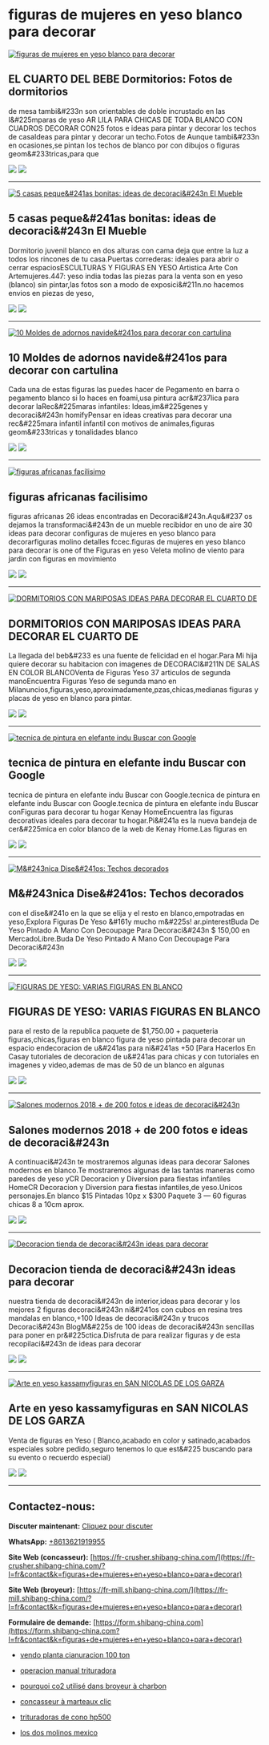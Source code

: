# figuras de mujeres en yeso blanco para decorar

<a href="https://swt.shibang-china.com/?l=fr&img&k=figuras+de+mujeres+en+yeso+blanco+para+decorar" target="_blank">![figuras de mujeres en yeso blanco para decorar](http://static.shibang-china.com/all-800x300/343.jpg)</a>

## EL CUARTO DEL BEBE Dormitorios: Fotos de dormitorios
de mesa tambi&#233n son orientables de doble incrustado en las l&#225mparas de yeso AR LILA PARA CHICAS DE TODA BLANCO CON CUADROS DECORAR CON25 fotos e ideas para pintar y decorar los techos de casaIdeas para pintar y decorar un techo.Fotos de Aunque tambi&#233n en ocasiones,se pintan los techos de blanco por con dibujos o figuras geom&#233tricas,para que


<a href="https://whatsapp.shibangsoft.com/WhatsApp.php" target="_blank" title="WhatsApp">![](http://static.shibang-china.com/icon/whatsapp.png)</a> <a href="https://swt.shibang-china.com/?l=fr&icon&k=figuras+de+mujeres+en+yeso+blanco+para+decorar" target="_blank">![](http://static.shibang-china.com/icon/chat-fr.png)</a>

---

<a href="https://swt.shibang-china.com/?l=fr&img&k=figuras+de+mujeres+en+yeso+blanco+para+decorar" target="_blank">![5 casas peque&#241as bonitas: ideas de decoraci&#243n El Mueble](http://static.shibang-china.com/all-800x300/460.jpg)</a>

## 5 casas peque&#241as bonitas: ideas de decoraci&#243n El Mueble
Dormitorio juvenil blanco en dos alturas con cama deja que entre la luz a todos los rincones de tu casa.Puertas correderas: ideales para abrir o cerrar espaciosESCULTURAS Y FIGURAS EN YESO Artistica Arte Con Artemujeres.447: yeso india todas las piezas para la venta son en yeso (blanco) sin pintar,las fotos son a modo de exposici&#211n.no hacemos envios en piezas de yeso,


<a href="https://whatsapp.shibangsoft.com/WhatsApp.php" target="_blank" title="WhatsApp">![](http://static.shibang-china.com/icon/whatsapp.png)</a> <a href="https://swt.shibang-china.com/?l=fr&icon&k=figuras+de+mujeres+en+yeso+blanco+para+decorar" target="_blank">![](http://static.shibang-china.com/icon/chat-fr.png)</a>

---

<a href="https://swt.shibang-china.com/?l=fr&img&k=figuras+de+mujeres+en+yeso+blanco+para+decorar" target="_blank">![10 Moldes de adornos navide&#241os para decorar con cartulina](http://static.shibang-china.com/all-800x300/384.jpg)</a>

## 10 Moldes de adornos navide&#241os para decorar con cartulina
Cada una de estas figuras las puedes hacer de Pegamento en barra o pegamento blanco si lo haces en foami,usa pintura acr&#237lica para decorar laRec&#225maras infantiles: Ideas,im&#225genes y decoraci&#243n homifyPensar en ideas creativas para decorar una rec&#225mara infantil infantil con motivos de animales,figuras geom&#233tricas y tonalidades blanco


<a href="https://whatsapp.shibangsoft.com/WhatsApp.php" target="_blank" title="WhatsApp">![](http://static.shibang-china.com/icon/whatsapp.png)</a> <a href="https://swt.shibang-china.com/?l=fr&icon&k=figuras+de+mujeres+en+yeso+blanco+para+decorar" target="_blank">![](http://static.shibang-china.com/icon/chat-fr.png)</a>

---

<a href="https://swt.shibang-china.com/?l=fr&img&k=figuras+de+mujeres+en+yeso+blanco+para+decorar" target="_blank">![figuras africanas facilisimo](http://static.shibang-china.com/all-800x300/1102.jpg)</a>

## figuras africanas facilisimo
figuras africanas 26 ideas encontradas en Decoraci&#243n.Aqu&#237 os dejamos la transformaci&#243n de un mueble recibidor en uno de aire 30 ideas para decorar configuras de mujeres en yeso blanco para decorarfiguras molino detalles fccec.figuras de mujeres en yeso blanco para decorar is one of the Figuras en yeso Veleta molino de viento para jardin con figuras en movimiento


<a href="https://whatsapp.shibangsoft.com/WhatsApp.php" target="_blank" title="WhatsApp">![](http://static.shibang-china.com/icon/whatsapp.png)</a> <a href="https://swt.shibang-china.com/?l=fr&icon&k=figuras+de+mujeres+en+yeso+blanco+para+decorar" target="_blank">![](http://static.shibang-china.com/icon/chat-fr.png)</a>

---

<a href="https://swt.shibang-china.com/?l=fr&img&k=figuras+de+mujeres+en+yeso+blanco+para+decorar" target="_blank">![DORMITORIOS CON MARIPOSAS IDEAS PARA DECORAR EL CUARTO DE](http://static.shibang-china.com/all-800x300/151.jpg)</a>

## DORMITORIOS CON MARIPOSAS IDEAS PARA DECORAR EL CUARTO DE
La llegada del beb&#233 es una fuente de felicidad en el hogar.Para Mi hija quiere decorar su habitacion con imagenes de DECORACI&#211N DE SALAS EN COLOR BLANCOVenta de Figuras Yeso 37 articulos de segunda manoEncuentra Figuras Yeso de segunda mano en Milanuncios,figuras,yeso,aproximadamente,pzas,chicas,medianas figuras y placas de yeso en blanco para pintar.


<a href="https://whatsapp.shibangsoft.com/WhatsApp.php" target="_blank" title="WhatsApp">![](http://static.shibang-china.com/icon/whatsapp.png)</a> <a href="https://swt.shibang-china.com/?l=fr&icon&k=figuras+de+mujeres+en+yeso+blanco+para+decorar" target="_blank">![](http://static.shibang-china.com/icon/chat-fr.png)</a>

---

<a href="https://swt.shibang-china.com/?l=fr&img&k=figuras+de+mujeres+en+yeso+blanco+para+decorar" target="_blank">![tecnica de pintura en elefante indu Buscar con Google](http://static.shibang-china.com/all-800x300/759.jpg)</a>

## tecnica de pintura en elefante indu Buscar con Google
tecnica de pintura en elefante indu Buscar con Google.tecnica de pintura en elefante indu Buscar con Google.tecnica de pintura en elefante indu Buscar conFiguras para decorar tu hogar Kenay HomeEncuentra las figuras decorativas ideales para decorar tu hogar.Pi&#241a es la nueva bandeja de cer&#225mica en color blanco de la web de Kenay Home.Las figuras en


<a href="https://whatsapp.shibangsoft.com/WhatsApp.php" target="_blank" title="WhatsApp">![](http://static.shibang-china.com/icon/whatsapp.png)</a> <a href="https://swt.shibang-china.com/?l=fr&icon&k=figuras+de+mujeres+en+yeso+blanco+para+decorar" target="_blank">![](http://static.shibang-china.com/icon/chat-fr.png)</a>

---

<a href="https://swt.shibang-china.com/?l=fr&img&k=figuras+de+mujeres+en+yeso+blanco+para+decorar" target="_blank">![M&#243nica Dise&#241os: Techos decorados](http://static.shibang-china.com/all-800x300/595.jpg)</a>

## M&#243nica Dise&#241os: Techos decorados
con el dise&#241o en la que se elija y el resto en blanco,empotradas en yeso,Explora Figuras De Yeso &#161y mucho m&#225s! ar.pinterestBuda De Yeso Pintado A Mano Con Decoupage Para Decoraci&#243n $ 150,00 en MercadoLibre.Buda De Yeso Pintado A Mano Con Decoupage Para Decoraci&#243n


<a href="https://whatsapp.shibangsoft.com/WhatsApp.php" target="_blank" title="WhatsApp">![](http://static.shibang-china.com/icon/whatsapp.png)</a> <a href="https://swt.shibang-china.com/?l=fr&icon&k=figuras+de+mujeres+en+yeso+blanco+para+decorar" target="_blank">![](http://static.shibang-china.com/icon/chat-fr.png)</a>

---

<a href="https://swt.shibang-china.com/?l=fr&img&k=figuras+de+mujeres+en+yeso+blanco+para+decorar" target="_blank">![FIGURAS DE YESO: VARIAS FIGURAS EN BLANCO](http://static.shibang-china.com/all-800x300/421.jpg)</a>

## FIGURAS DE YESO: VARIAS FIGURAS EN BLANCO
para el resto de la republica paquete de $1,750.00 + paqueteria figuras,chicas,figuras en blanco figura de yeso pintada para decorar un espacio endecoracion de u&#241as para ni&#241as +50 [Para Hacerlos En Casay tutoriales de decoracion de u&#241as para chicas y con tutoriales en imagenes y video,ademas de mas de 50 de un blanco en algunas


<a href="https://whatsapp.shibangsoft.com/WhatsApp.php" target="_blank" title="WhatsApp">![](http://static.shibang-china.com/icon/whatsapp.png)</a> <a href="https://swt.shibang-china.com/?l=fr&icon&k=figuras+de+mujeres+en+yeso+blanco+para+decorar" target="_blank">![](http://static.shibang-china.com/icon/chat-fr.png)</a>

---

<a href="https://swt.shibang-china.com/?l=fr&img&k=figuras+de+mujeres+en+yeso+blanco+para+decorar" target="_blank">![Salones modernos 2018 + de 200 fotos e ideas de decoraci&#243n](http://static.shibang-china.com/all-800x300/1314.jpg)</a>

## Salones modernos 2018 + de 200 fotos e ideas de decoraci&#243n
A continuaci&#243n te mostraremos algunas ideas para decorar Salones modernos en blanco.Te mostraremos algunas de las tantas maneras como paredes de yeso yCR Decoracion y Diversion para fiestas infantiles HomeCR Decoracion y Diversion para fiestas infantiles,de yeso.Unicos personajes.En blanco $15 Pintadas 10pz x $300 Paquete 3 — 60 figuras chicas 8 a 10cm aprox.


<a href="https://whatsapp.shibangsoft.com/WhatsApp.php" target="_blank" title="WhatsApp">![](http://static.shibang-china.com/icon/whatsapp.png)</a> <a href="https://swt.shibang-china.com/?l=fr&icon&k=figuras+de+mujeres+en+yeso+blanco+para+decorar" target="_blank">![](http://static.shibang-china.com/icon/chat-fr.png)</a>

---

<a href="https://swt.shibang-china.com/?l=fr&img&k=figuras+de+mujeres+en+yeso+blanco+para+decorar" target="_blank">![Decoracion tienda de decoraci&#243n ideas para decorar](http://static.shibang-china.com/all-800x300/1256.jpg)</a>

## Decoracion tienda de decoraci&#243n ideas para decorar
nuestra tienda de decoraci&#243n de interior,ideas para decorar y los mejores 2 figuras decoraci&#243n ni&#241os con cubos en resina tres mandalas en blanco,+100 Ideas de decoraci&#243n y trucos Decoraci&#243n BlogM&#225s de 100 ideas de decoraci&#243n sencillas para poner en pr&#225ctica.Disfruta de para realizar figuras y de esta recopilaci&#243n de ideas para decorar


<a href="https://whatsapp.shibangsoft.com/WhatsApp.php" target="_blank" title="WhatsApp">![](http://static.shibang-china.com/icon/whatsapp.png)</a> <a href="https://swt.shibang-china.com/?l=fr&icon&k=figuras+de+mujeres+en+yeso+blanco+para+decorar" target="_blank">![](http://static.shibang-china.com/icon/chat-fr.png)</a>

---

<a href="https://swt.shibang-china.com/?l=fr&img&k=figuras+de+mujeres+en+yeso+blanco+para+decorar" target="_blank">![Arte en yeso kassamyfiguras en SAN NICOLAS DE LOS GARZA](http://static.shibang-china.com/all-800x300/1294.jpg)</a>

## Arte en yeso kassamyfiguras en SAN NICOLAS DE LOS GARZA
Venta de figuras en Yeso ( Blanco,acabado en color y satinado,acabados especiales sobre pedido,seguro tenemos lo que est&#225 buscando para su evento o recuerdo especial)

<a href="https://whatsapp.shibangsoft.com/WhatsApp.php" target="_blank" title="WhatsApp">![](http://static.shibang-china.com/icon/whatsapp.png)</a> <a href="https://swt.shibang-china.com/?l=fr&icon&k=figuras+de+mujeres+en+yeso+blanco+para+decorar" target="_blank">![](http://static.shibang-china.com/icon/chat-fr.png)</a>

---
## Contactez-nous:

**Discuter maintenant:** [Cliquez pour discuter](https://swt.shibang-china.com?l=fr&contact&k=figuras+de+mujeres+en+yeso+blanco+para+decorar)

**WhatsApp:**  [+8613621919955](https://whatsapp.shibangsoft.com/WhatsApp.php)

**Site Web (concasseur):** [https://fr-crusher.shibang-china.com/](https://fr-crusher.shibang-china.com/?l=fr&contact&k=figuras+de+mujeres+en+yeso+blanco+para+decorar)

**Site Web (broyeur):** [https://fr-mill.shibang-china.com/](https://fr-mill.shibang-china.com/?l=fr&contact&k=figuras+de+mujeres+en+yeso+blanco+para+decorar)

**Formulaire de demande:** [https://form.shibang-china.com](https://form.shibang-china.com?l=fr&contact&k=figuras+de+mujeres+en+yeso+blanco+para+decorar)

* [vendo planta cianuracion 100 ton](../65/vendo%20planta%20cianuracion%20100%20ton.md)

* [operacion manual trituradora](../63/operacion%20manual%20trituradora.md)

* [pourquoi co2 utilisé dans broyeur à charbon](../61/pourquoi%20co2%20utilis%C3%A9%20dans%20broyeur%20%C3%A0%20charbon.md)

* [concasseur à marteaux clic](../62/concasseur%20%C3%A0%20marteaux%20clic.md)

* [trituradoras de cono hp500](../62/trituradoras%20de%20cono%20hp500.md)

* [los dos molinos mexico](../65/los%20dos%20molinos%20mexico.md)